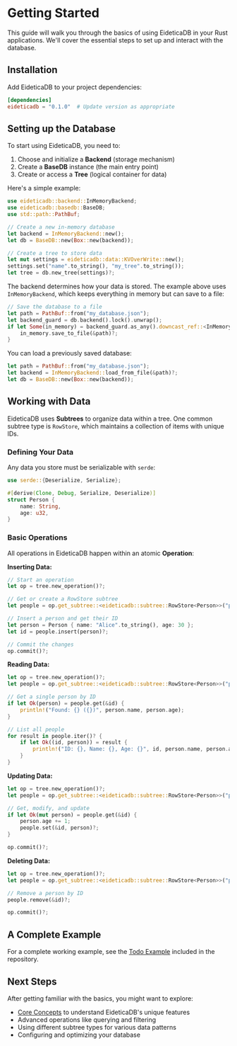 # Getting Started

This guide will walk you through the basics of using EideticaDB in your Rust applications. We'll cover the essential steps to set up and interact with the database.

## Installation

<!-- TODO: Add proper installation instructions once published -->

Add EideticaDB to your project dependencies:

```toml
[dependencies]
eideticadb = "0.1.0"  # Update version as appropriate
```

## Setting up the Database

To start using EideticaDB, you need to:

1. Choose and initialize a **Backend** (storage mechanism)
2. Create a **BaseDB** instance (the main entry point)
3. Create or access a **Tree** (logical container for data)

Here's a simple example:

```rust
use eideticadb::backend::InMemoryBackend;
use eideticadb::basedb::BaseDB;
use std::path::PathBuf;

// Create a new in-memory database
let backend = InMemoryBackend::new();
let db = BaseDB::new(Box::new(backend));

// Create a tree to store data
let mut settings = eideticadb::data::KVOverWrite::new();
settings.set("name".to_string(), "my_tree".to_string());
let tree = db.new_tree(settings)?;
```

The backend determines how your data is stored. The example above uses `InMemoryBackend`, which keeps everything in memory but can save to a file:

```rust
// Save the database to a file
let path = PathBuf::from("my_database.json");
let backend_guard = db.backend().lock().unwrap();
if let Some(in_memory) = backend_guard.as_any().downcast_ref::<InMemoryBackend>() {
    in_memory.save_to_file(&path)?;
}
```

You can load a previously saved database:

```rust
let path = PathBuf::from("my_database.json");
let backend = InMemoryBackend::load_from_file(&path)?;
let db = BaseDB::new(Box::new(backend));
```

## Working with Data

EideticaDB uses **Subtrees** to organize data within a tree. One common subtree type is `RowStore`, which maintains a collection of items with unique IDs.

### Defining Your Data

Any data you store must be serializable with `serde`:

```rust
use serde::{Deserialize, Serialize};

#[derive(Clone, Debug, Serialize, Deserialize)]
struct Person {
    name: String,
    age: u32,
}
```

### Basic Operations

All operations in EideticaDB happen within an atomic **Operation**:

**Inserting Data:**

```rust
// Start an operation
let op = tree.new_operation()?;

// Get or create a RowStore subtree
let people = op.get_subtree::<eideticadb::subtree::RowStore<Person>>("people")?;

// Insert a person and get their ID
let person = Person { name: "Alice".to_string(), age: 30 };
let id = people.insert(person)?;

// Commit the changes
op.commit()?;
```

**Reading Data:**

```rust
let op = tree.new_operation()?;
let people = op.get_subtree::<eideticadb::subtree::RowStore<Person>>("people")?;

// Get a single person by ID
if let Ok(person) = people.get(&id) {
    println!("Found: {} ({})", person.name, person.age);
}

// List all people
for result in people.iter()? {
    if let Ok((id, person)) = result {
        println!("ID: {}, Name: {}, Age: {}", id, person.name, person.age);
    }
}
```

**Updating Data:**

```rust
let op = tree.new_operation()?;
let people = op.get_subtree::<eideticadb::subtree::RowStore<Person>>("people")?;

// Get, modify, and update
if let Ok(mut person) = people.get(&id) {
    person.age += 1;
    people.set(&id, person)?;
}

op.commit()?;
```

**Deleting Data:**

```rust
let op = tree.new_operation()?;
let people = op.get_subtree::<eideticadb::subtree::RowStore<Person>>("people")?;

// Remove a person by ID
people.remove(&id)?;

op.commit()?;
```

## A Complete Example

For a complete working example, see the [Todo Example](../../examples/todo/README.md) included in the repository.

## Next Steps

After getting familiar with the basics, you might want to explore:

- [Core Concepts](core_concepts.md) to understand EideticaDB's unique features
- Advanced operations like querying and filtering
- Using different subtree types for various data patterns
- Configuring and optimizing your database
